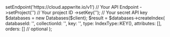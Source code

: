 <?php

use Appwrite\Client;
use Appwrite\Services\Databases;
use Appwrite\Enums\IndexType;

$client = (new Client())
    ->setEndpoint('https://cloud.appwrite.io/v1') // Your API Endpoint
    ->setProject('<YOUR_PROJECT_ID>') // Your project ID
    ->setKey('<YOUR_API_KEY>'); // Your secret API key

$databases = new Databases($client);

$result = $databases->createIndex(
    databaseId: '<DATABASE_ID>',
    collectionId: '<COLLECTION_ID>',
    key: '',
    type: IndexType::KEY(),
    attributes: [],
    orders: [] // optional
);